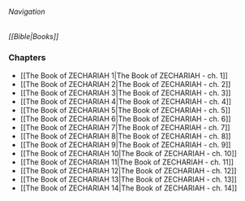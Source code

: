 ###### Navigation
*[[Bible|Books]]*

### Chapters
- [[The Book of ZECHARIAH 1|The Book of ZECHARIAH - ch. 1]]
- [[The Book of ZECHARIAH 2|The Book of ZECHARIAH - ch. 2]]
- [[The Book of ZECHARIAH 3|The Book of ZECHARIAH - ch. 3]]
- [[The Book of ZECHARIAH 4|The Book of ZECHARIAH - ch. 4]]
- [[The Book of ZECHARIAH 5|The Book of ZECHARIAH - ch. 5]]
- [[The Book of ZECHARIAH 6|The Book of ZECHARIAH - ch. 6]]
- [[The Book of ZECHARIAH 7|The Book of ZECHARIAH - ch. 7]]
- [[The Book of ZECHARIAH 8|The Book of ZECHARIAH - ch. 8]]
- [[The Book of ZECHARIAH 9|The Book of ZECHARIAH - ch. 9]]
- [[The Book of ZECHARIAH 10|The Book of ZECHARIAH - ch. 10]]
- [[The Book of ZECHARIAH 11|The Book of ZECHARIAH - ch. 11]]
- [[The Book of ZECHARIAH 12|The Book of ZECHARIAH - ch. 12]]
- [[The Book of ZECHARIAH 13|The Book of ZECHARIAH - ch. 13]]
- [[The Book of ZECHARIAH 14|The Book of ZECHARIAH - ch. 14]]
